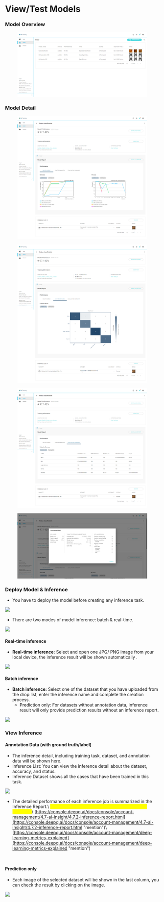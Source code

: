 # View/Test Models

### Model Overview <a href="#deploy-model--inference" id="deploy-model--inference"></a>

<figure><img src="../../../.gitbook/assets/AI_Training_Model_Overview_Example_2.png" alt=""><figcaption></figcaption></figure>

### Model Detail

<figure><img src="../../../.gitbook/assets/AI_Training_Model_Detail_1.png" alt=""><figcaption></figcaption></figure>

<figure><img src="../../../.gitbook/assets/AI_Training_Model_Detail_3.png" alt=""><figcaption></figcaption></figure>

<figure><img src="../../../.gitbook/assets/AI_Training_Model_Detail_4.png" alt=""><figcaption></figcaption></figure>

<figure><img src="../../../.gitbook/assets/AI_Training_Model_Detail_2.png" alt=""><figcaption></figcaption></figure>

### Deploy Model & Inference <a href="#deploy-model--inference" id="deploy-model--inference"></a>

* You have to deploy the model before creating any inference task.

![](https://console.deepq.ai/docs/console/.gitbook/assets/con-4-3-1.png)

* There are two modes of model inference: batch & real-time.

![](https://console.deepq.ai/docs/console/.gitbook/assets/con-4-3-0.png)

#### Real-time inference <a href="#real-time-inference" id="real-time-inference"></a>

* **Real-time inference:** Select and open one JPG/ PNG image from your local device, the inference result will be shown automatically .

![](https://console.deepq.ai/docs/console/.gitbook/assets/con-4-3-4.png)

#### Batch inference <a href="#batch-inference" id="batch-inference"></a>

* **Batch inference:** Select one of the dataset that you have uploaded from the drop list, enter the inference name and complete the creation process.
  * Prediction only: For datasets without annotation data, inference result will only provide prediction results without an inference report.

![](https://console.deepq.ai/docs/console/.gitbook/assets/con-4-3-5.png)

### View Inference <a href="#view-inference" id="view-inference"></a>

#### Annotation Data (with ground truth/label) <a href="#annotation-data-with-ground-truthlabel" id="annotation-data-with-ground-truthlabel"></a>

* The inference detail, including training task, dataset, and annotation data will be shown here.
* Inference List: You can view the inference detail about the dataset, accuracy, and status.
* Inference Dataset shows all the cases that have been trained in this task.

![](https://console.deepq.ai/docs/console/.gitbook/assets/con-4-3-6.png)

* The detailed performance of each inference job is summarized in the Inference Report.\ <mark style="color:yellow;">**For more information, please see the following sections:**</mark>\ [https://console.deepq.ai/docs/console/account-management/4.7-ai-insight/4.7.2-inference-report.html](https://console.deepq.ai/docs/console/account-management/4.7-ai-insight/4.7.2-inference-report.html "mention")\ [https://console.deepq.ai/docs/console/account-management/deep-learning-metrics-explained](https://console.deepq.ai/docs/console/account-management/deep-learning-metrics-explained "mention")

<figure><img src="https://console.deepq.ai/docs/console/.gitbook/assets/con-4-3-7-2.png" alt=""><figcaption></figcaption></figure>

#### Prediction only <a href="#prediction-only" id="prediction-only"></a>

* Each image of the selected dataset will be shown in the last column, you can check the result by clicking on the image.

![](https://console.deepq.ai/docs/console/.gitbook/assets/con-4-3-8.png)
